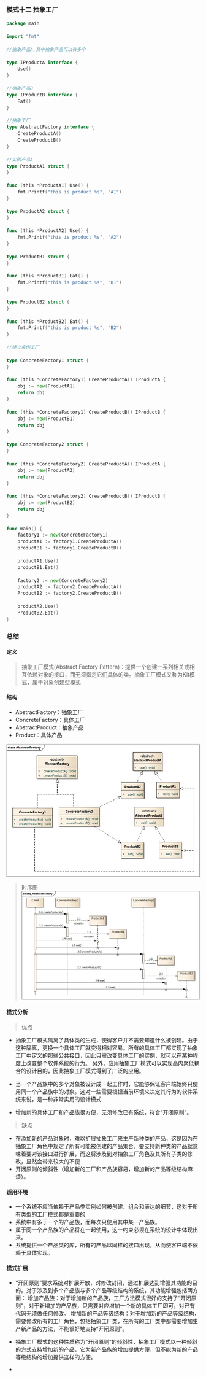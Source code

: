 ### 模式十二 抽象工厂
```go
package main

import "fmt"

//抽象产品A,其中抽象产品可以有多个

type IProductA interface {
	Use()
}

//抽象产品B
type IProductB interface {
	Eat()
}

//抽象工厂
type AbstractFactory interface {
	CreateProductA()
	CreateProductB()
}

//实例产品A
type ProductA1 struct {
}

func (this *ProductA1) Use() {
	fmt.Printf("this is product %s", "A1")
}

type ProductA2 struct {
}

func (this *ProductA2) Use() {
	fmt.Printf("this is product %s", "A2")
}

type ProductB1 struct {
}

func (this *ProductB1) Eat() {
	fmt.Printf("this is product %s", "B1")
}

type ProductB2 struct {
}

func (this *ProductB2) Eat() {
	fmt.Printf("this is product %s", "B2")
}

//建立实例工厂

type ConcreteFactory1 struct {
}

func (this *ConcreteFactory1) CreateProductA() IProductA {
	obj := new(ProductA1)
	return obj
}

func (this *ConcreteFactory1) CreateProductB() IProductB {
	obj := new(ProductB1)
	return obj
}

type ConcreteFactory2 struct {
}

func (this *ConcreteFactory2) CreateProductA() IProductA {
	obj := new(ProductA2)
	return obj
}

func (this *ConcreteFactory2) CreateProductB() IProductB {
	obj := new(ProductB2)
	return obj
}

func main() {
	factory1 := new(ConcreteFactory1)
	productA1 := factory1.CreateProductA()
	productB1 := factory1.CreateProductB()

	productA1.Use()
	productB1.Eat()

	factory2 := new(ConcreteFactory2)
	productA2 := factory2.CreateProductA()
	ProductB2 := factory2.CreateProductB()

	productA2.Use()
	ProductB2.Eat()
}
```

### 总结

#### 定义

>抽象工厂模式(Abstract Factory Pattern)：提供一个创建一系列相关或相互依赖对象的接口，而无须指定它们具体的类。抽象工厂模式又称为Kit模式，属于对象创建型模式

#### 结构
* AbstractFactory：抽象工厂
* ConcreteFactory：具体工厂
* AbstractProduct：抽象产品
* Product：具体产品

![](https://github.com/developersPHP/design-patterns-go/blob/master/images/AbatractFactory.jpg)

>时序图
![](https://github.com/developersPHP/design-patterns-go/blob/master/images/seq_AbatractFactory.jpg)

#### 模式分析

>优点
* 抽象工厂模式隔离了具体类的生成，使得客户并不需要知道什么被创建。由于这种隔离，更换一个具体工厂就变得相对容易。所有的具体工厂都实现了抽象工厂中定义的那些公共接口，因此只需改变具体工厂的实例，就可以在某种程度上改变整个软件系统的行为。
另外，应用抽象工厂模式可以实现高内聚低耦合的设计目的，因此抽象工厂模式得到了广泛的应用。

* 当一个产品族中的多个对象被设计成一起工作时，它能够保证客户端始终只使用同一个产品族中的对象。这对一些需要根据当前环境来决定其行为的软件系统来说，是一种非常实用的设计模式
* 增加新的具体工厂和产品族很方便，无须修改已有系统，符合“开闭原则”。

>缺点
* 在添加新的产品对象时，难以扩展抽象工厂来生产新种类的产品，这是因为在抽象工厂角色中规定了所有可能被创建的产品集合，要支持新种类的产品就意味着要对该接口进行扩展，而这将涉及到对抽象工厂角色及其所有子类的修改，显然会带来较大的不便
* 开闭原则的倾斜性（增加新的工厂和产品族容易，增加新的产品等级结构麻烦）。

#### 适用环境
* 一个系统不应当依赖于产品类实例如何被创建、组合和表达的细节，这对于所有类型的工厂模式都是重要的
* 系统中有多于一个的产品族，而每次只使用其中某一产品族。
* 属于同一个产品族的产品将在一起使用，这一约束必须在系统的设计中体现出来。
* 系统提供一个产品类的库，所有的产品以同样的接口出现，从而使客户端不依赖于具体实现。

#### 模式扩展
* “开闭原则”要求系统对扩展开放，对修改封闭，通过扩展达到增强其功能的目的。对于涉及到多个产品族与多个产品等级结构的系统，其功能增强包括两方面：
  增加产品族：对于增加新的产品族，工厂方法模式很好的支持了“开闭原则”，对于新增加的产品族，只需要对应增加一个新的具体工厂即可，对已有代码无须做任何修改。
  增加新的产品等级结构：对于增加新的产品等级结构，需要修改所有的工厂角色，包括抽象工厂类，在所有的工厂类中都需要增加生产新产品的方法，不能很好地支持“开闭原则”。
  
* 抽象工厂模式的这种性质称为“开闭原则”的倾斜性，抽象工厂模式以一种倾斜的方式支持增加新的产品，它为新产品族的增加提供方便，但不能为新的产品等级结构的增加提供这样的方便。

* 
